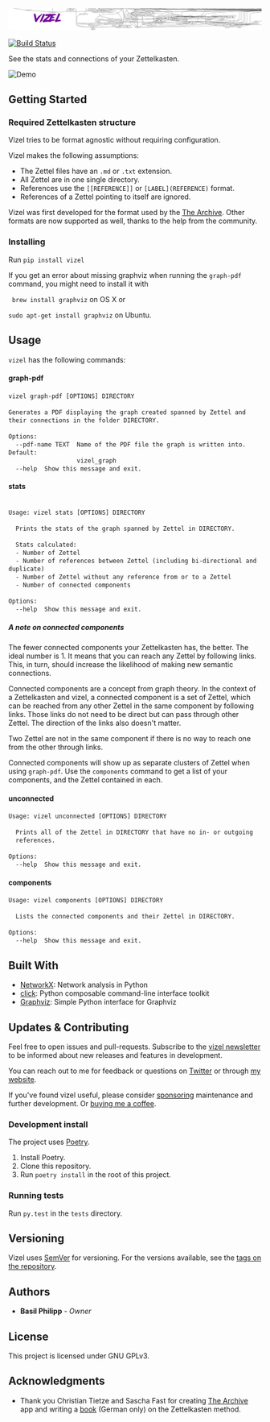 ![Vizel](assets/vizel_banner@2x.jpg)

[![Build Status](https://travis-ci.com/BasilPH/vizel.svg?branch=master)](https://travis-ci.com/BasilPH/vizel)

See the stats and connections of your Zettelkasten.

![Demo](assets/vizel_demo.gif)

## Getting Started

### Required Zettelkasten structure

Vizel tries to be format agnostic without requiring configuration.

Vizel makes the following assumptions:

* The Zettel files have an `.md` or `.txt` extension.
* All Zettel are in one single directory.
* References use the `[[REFERENCE]]` or `[LABEL](REFERENCE)` format.
* References of a Zettel pointing to itself are ignored.

Vizel was first developed for the format used by the
[The Archive](https://zettelkasten.de/the-archive/). Other formats are
now supported as well, thanks to the help from the community.

### Installing

Run `pip install vizel`

If you get an error about missing graphviz when running the `graph-pdf`
command, you might need to install it with

` brew install graphviz` on OS X or

`sudo apt-get install graphviz` on Ubuntu.

## Usage

`vizel` has the following commands:

#### graph-pdf

```
vizel graph-pdf [OPTIONS] DIRECTORY

Generates a PDF displaying the graph created spanned by Zettel and their connections in the folder DIRECTORY.

Options:
  --pdf-name TEXT  Name of the PDF file the graph is written into. Default:
                   vizel_graph
  --help  Show this message and exit.
```

#### stats

```

Usage: vizel stats [OPTIONS] DIRECTORY

  Prints the stats of the graph spanned by Zettel in DIRECTORY.

  Stats calculated:
  - Number of Zettel
  - Number of references between Zettel (including bi-directional and duplicate)
  - Number of Zettel without any reference from or to a Zettel
  - Number of connected components
  
Options:
  --help  Show this message and exit.
```

##### A note on connected components

The fewer connected components your Zettelkasten has, the better. The
ideal number is 1. It means that you can reach any Zettel by following
links. This, in turn, should increase the likelihood of making new
semantic connections.

Connected components are a concept from graph theory. In the context of
a Zettelkasten and vizel, a connected component is a set of Zettel,
which can be reached from any other Zettel in the same component by
following links. Those links do not need to be direct but can pass
through other Zettel. The direction of the links also doesn't matter.

Two Zettel are not in the same component if there is no way to reach one
from the other through links.

Connected components will show up as separate clusters of Zettel when
using `graph-pdf`. Use the `components` command to get a list of your
components, and the Zettel contained in each.

#### unconnected

```
Usage: vizel unconnected [OPTIONS] DIRECTORY

  Prints all of the Zettel in DIRECTORY that have no in- or outgoing
  references.

Options:
  --help  Show this message and exit.
```

#### components

```
Usage: vizel components [OPTIONS] DIRECTORY

  Lists the connected components and their Zettel in DIRECTORY.

Options:
  --help  Show this message and exit.
```

## Built With

* [NetworkX](https://networkx.github.io/): Network analysis in Python
* [click](https://click.palletsprojects.com): Python composable
  command-line interface toolkit
* [Graphviz](https://github.com/xflr6/graphviz): Simple Python interface
  for Graphviz

## Updates & Contributing

Feel free to open issues and pull-requests. Subscribe to the
[vizel newsletter](https://tinyletter.com/vizel) to be informed about
new releases and features in development.

You can reach out to me for feedback or questions on
[Twitter](https://twitter.com/BasilPH) or through
[my website](https://interdimensional-television.com/).

If you've found vizel useful, please consider
[sponsoring](https://github.com/sponsors/BasilPH) maintenance and
further development. Or
[buying me a coffee](https://www.buymeacoffee.com/interdimension).


### Development install

The project uses [Poetry](https://python-poetry.org/).

1. Install Poetry.
2. Clone this repository.
3. Run `poetry install` in the root of this project.

### Running tests

Run `py.test` in the `tests` directory.


## Versioning

Vizel uses [SemVer](http://semver.org/) for versioning. For the versions
available, see the
[tags on the repository](https://github.com/BasilPH/vizel/tags).

## Authors

* **Basil Philipp** - *Owner*

## License

This project is licensed under GNU GPLv3.

## Acknowledgments

* Thank you Christian Tietze and Sascha Fast for creating
  [The Archive](https://zettelkasten.de/the-archive/) app and writing a
  [book](https://zettelkasten.de/book/de/) (German only) on the
  Zettelkasten method.

